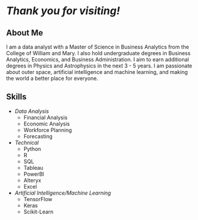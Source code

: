 # ***Thank you for visiting!***

## **About Me**
I am a data analyst with a Master of Science in Business Analytics from the College of William and Mary. I also hold undergraduate degrees in Business Analytics, Economics, and Business Administration. I aim to earn additional degrees in Physics and Astrophysics in the next 3 - 5 years. I am passionate about outer space, artificial intelligence and machine learning, and making the world a better place for everyone.

## **Skills**
- *Data Analysis*
  - Financial Analysis
  - Economic Analysis
  - Workforce Planning
  - Forecasting
- *Technical*  
  - Python
  - R
  - SQL
  - Tableau
  - PowerBI
  - Alteryx
  - Excel
- *Artificial Intelligence/Machine Learning*
  - TensorFlow
  - Keras
  - Scikit-Learn
